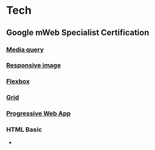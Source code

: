 # Tech
## Google mWeb Specialist Certification
### [Media query](./front-end/media-query/media-query.md)
### [Responsive image](./front-end/responsive-image/responsive-image.md)
### [Flexbox](./front-end/Flexbox.md)
### [Grid](./front-end/Grid.md)
### [Progressive Web App](./front-end/progressive-web-app.md)

### HTML Basic
- <script/>标签如果没有加上async属性，会block浏览器，而<link>标签就没有这个问题
- 放在header中的javascript代码会进行预加载（即：在页面加载之前就会进行），所以需调用才执行的脚本或事件触发执行的脚本放在HTML的head部分中。当你把脚本放在head部分中时，可以保证脚本在任何调用之前被加载
    - header中的JavaScript只是比页面先加载，但是header中哪些JavaScript并没有执行，只有被调用时才会执行header中那些JavaScript
    - header中的JavaScript脚本会在页面加载前执行，事件会在被触发后执行
    - 通常外部脚本都是在header中引入
- 放在body中的JavaScript代码会在页面加载完成后才进行加载，当页面被加载时执行的脚本放在HTML的body部分。放在body部分的脚本通常被用来生成页面的内容
    - body中的JavaScript脚本会按照页面的加载顺序加载执行，事件也会在被触发后再执行
```html
<html>
    <head>
        <meta charset="utf-8">
        <title>Hello World</title>
        <link rel="stylesheet" href="css/normalize.css">
        <script src="somepath.js"></script>
    </head>
</html>
```

### [Webpack](./front-end/webpack.md)

### Tools
- [chrome-vimium](./tools/chrome-vimium.md)
- [free pictures](https://pixabay.com/)
#### Http server
- http-server
- python -m SimpleHTTPServer 8080

## Resources
- [front-end online courses](https://classroom.udacity.com/me)
- [front-end libs collection - wesomes](https://www.awesomes.cn/repos/Applications/Frameworks)
    - [using to control headless chrome by node api - puppeteer](https://www.awesomes.cn/repo/GoogleChrome/puppeteer)
    - [libs & plugins](https://juejin.im/post/5ba7d5dd5188255c6140cc9d)
- [cmd](https://github.com/jlevy/the-art-of-command-line)
- language & frameworks
    + [electron `build cross-platform desktop app with js/html/css`](https://github.com/electron/electron)
    + [perl](https://www.perl.org/)







